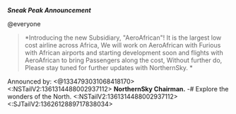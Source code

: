 ***Sneak Peak Announcement***

@everyone 

> *Introducing the new Subsidiary, "AeroAfrican"! It is the largest low cost airline across Africa, We will work on AeroAfrican with Furious with African airports and starting development soon and flights with AeroAfrican to bring Passengers along the cost, Without further do, Please stay tuned for further updates with NorthernSky. *

Announced by: <@1334793031068418170>  <:NSTailV2:1361314488002937112>  **NorthernSky Chairman.**
-# Explore the wonders of the North. <:NSTailV2:1361314488002937112> <:SJTailV2:1362612889717838034>
